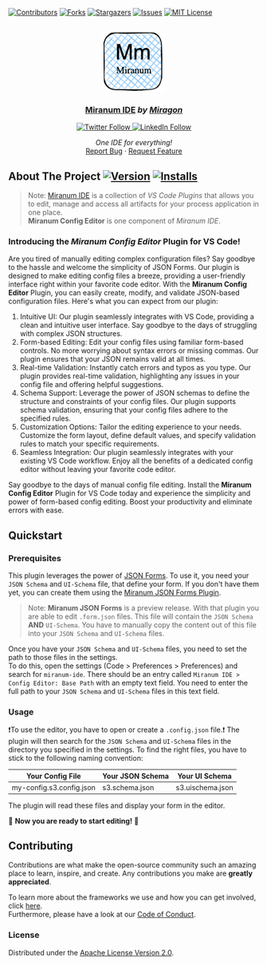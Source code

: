 <div id="top"></div>

<!-- PROJECT SHIELDS -->
[![Contributors][contributors-shield]][contributors-url]
[![Forks][forks-shield]][forks-url]
[![Stargazers][stars-shield]][stars-url]
[![Issues][issues-shield]][issues-url]
[![MIT License][license-shield]][license-url]
<!-- END OF PROJECT SHIELDS -->

<!-- PROJECT LOGO -->
<br />
<div align="center">
    <a href="#">
        <img src="https://raw.githubusercontent.com/Miragon/miranum-ide/main/images/miranum_logo.png" alt="Logo" height="120">
    </a>
    <h3 ><a href="https://miranum.com/">Miranum IDE</a> <i>by <a href="https://miragon.io/">Miragon</a></i></h3>
    <a href="https://twitter.com/miragon_io" target="_blank" rel="noreferrer noopener nofollow">
        <img src="https://img.shields.io/badge/follow-@miragon__io-1DA1F2?logo=twitter&style=social" alt="Twitter Follow">
    </a>
    <a href="https://www.linkedin.com/company/miragon-io" target="_blank" rel="noreferrer noopener nofollow">
        <img src="https://img.shields.io/badge/Follow-miragon-blue?style=social&logo=linkedin&logoColor=blue" alt="LinkedIn Follow">
    </a>
    <p>
        <i>One IDE for everything!</i>
        <br />
        <a href="https://github.com/Miragon/miranum-ide/issues">Report Bug</a>
        ·
        <a href="https://github.com/Miragon/miranum-ide/pulls">Request Feature</a>
    </p>
</div>

## About The Project [![Version][version-shield]][version-url] [![Installs][installs-shield]][installs-url]

> Note: [Miranum IDE](https://marketplace.visualstudio.com/items?itemName=miragon-gmbh.miranum-ide) is a collection of *VS Code Plugins*
> that allows you to edit, manage and access all artifacts for your 
> process application in one place.  
> **Miranum Config Editor** is one component of *Miranum IDE*.
 
### Introducing the *Miranum Config Editor* Plugin for VS Code!

Are you tired of manually editing complex configuration files?
Say goodbye to the hassle and welcome the simplicity of JSON Forms.
Our plugin is designed to make editing config files a breeze, providing a user-friendly interface right within your favorite code editor.
With the **Miranum Config Editor** Plugin, you can easily create, modify, and validate JSON-based configuration files.
Here's what you can expect from our plugin:

1. Intuitive UI: Our plugin seamlessly integrates with VS Code, providing a clean and intuitive user interface.
   Say goodbye to the days of struggling with complex JSON structures.
2. Form-based Editing: Edit your config files using familiar form-based controls. 
   No more worrying about syntax errors or missing commas.
   Our plugin ensures that your JSON remains valid at all times.
3. Real-time Validation: Instantly catch errors and typos as you type.
   Our plugin provides real-time validation, highlighting any issues in your config file and offering helpful suggestions.
4. Schema Support: Leverage the power of JSON schemas to define the structure and constraints of your config files.
   Our plugin supports schema validation, ensuring that your config files adhere to the specified rules.
5. Customization Options: Tailor the editing experience to your needs.
   Customize the form layout, define default values, and specify validation rules to match your specific requirements.
6. Seamless Integration: Our plugin seamlessly integrates with your existing VS Code workflow.
   Enjoy all the benefits of a dedicated config editor without leaving your favorite code editor.

Say goodbye to the days of manual config file editing.
Install the **Miranum Config Editor** Plugin for VS Code today and experience the simplicity and power of form-based config editing.
Boost your productivity and eliminate errors with ease.

## Quickstart

### Prerequisites

This plugin leverages the power of [JSON Forms](https://jsonforms.io/).
To use it, you need your `JSON Schema` and `UI-Schema` file, that define your form.
If you don't have them yet, you can create them using the [Miranum JSON Forms Plugin](https://marketplace.visualstudio.com/items?itemName=miragon-gmbh.miranum-json-forms).
> Note: **Miranum JSON Forms** is a preview release.
> With that plugin you are able to edit `.form.json` files.
> This file will contain the `JSON Schema` **AND** `UI-Schema`.
> You have to manually copy the content out of this file into your `JSON Schema` and `UI-Schema` files.

Once you have your `JSON Schema` and `UI-Schema` files, you need to set the path to those files in the settings.  
To do this, open the setting️s (Code > Preferences > Preferences) and search for `miranum-ide`.
There should be an entry called `Miranum IDE > Config Editor: Base Path` with an empty text field.
You need to enter the full path to your `JSON Schema` and `UI-Schema` files in this text field.

### Usage

❗️To use the editor, you have to open or create a `.config.json` file.❗
The plugin will then search for the `JSON Schema` and `UI-Schema` files in the directory you specified in the settings.
To find the right files, you have to stick to the following naming convention:

| Your Config File         | Your JSON Schema | Your UI Schema   |
|--------------------------|------------------|------------------|
| my-config.s3.config.json | s3.schema.json   | s3.uischema.json |

The plugin will read these files and display your form in the editor.

🚀 **Now you are ready to start editing!** 🚀

## Contributing

Contributions are what make the open-source community such an amazing place to learn, inspire, and create.
Any contributions you make are **greatly appreciated**.

To learn more about the frameworks we use and how you can get involved, click [here](https://github.com/Miragon/miranum-ide/blob/main/README.md).  
Furthermore, please have a look at our [Code of Conduct](https://miranum.com/docs/components/contributing/).

### License

Distributed under the [Apache License Version 2.0](https://github.com/Miragon/miranum-ide/blob/main/LICENSE).


<!-- MARKDOWN LINKS & IMAGES -->
<!-- https://www.markdownguide.org/basic-syntax/#reference-style-links -->
[contributors-shield]: https://img.shields.io/github/contributors/Miragon/miranum-ide.svg?style=for-the-badge
[contributors-url]: https://github.com/Miragon/miranum-ide/graphs/contributors
[forks-shield]: https://img.shields.io/github/forks/Miragon/miranum-ide.svg?style=for-the-badge
[forks-url]: https://github.com/Miragon/miranum-ide/network/members
[stars-shield]: https://img.shields.io/github/stars/Miragon/miranum-ide.svg?style=for-the-badge
[stars-url]: https://github.com/Miragon/miranum-ide/stargazers
[issues-shield]: https://img.shields.io/github/issues/Miragon/miranum-ide.svg?style=for-the-badge
[issues-url]: https://github.com/Miragon/miranum-ide/issues
[license-shield]: https://img.shields.io/github/license/Miragon/miranum-ide.svg?style=for-the-badge
[license-url]: https://github.com/Miragon/miranum-ide/blob/main/LICENSE

[version-shield]: https://img.shields.io/visual-studio-marketplace/v/miragon-gmbh.miranum-config-editor
[version-url]: https://marketplace.visualstudio.com/items?itemName=miragon-gmbh.miranum-config-editor
[installs-shield]: https://img.shields.io/visual-studio-marketplace/i/miragon-gmbh.miranum-config-editor
[installs-url]: https://marketplace.visualstudio.com/items?itemName=miragon-gmbh.miranum-config-editor
